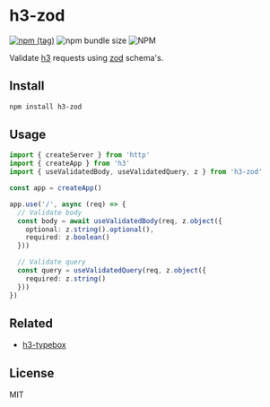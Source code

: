 # h3-zod

[![npm (tag)](https://img.shields.io/npm/v/h3-zod?style=flat&colorA=000000&colorB=000000)](https://www.npmjs.com/package/h3-zod) ![npm bundle size](https://img.shields.io/bundlephobia/minzip/h3-zod?style=flat&colorA=000000&colorB=000000) ![NPM](https://img.shields.io/npm/l/h3-zod?style=flat&colorA=000000&colorB=000000)

Validate [h3](https://github.com/unjs/h3) requests using [zod](https://github.com/colinhacks/zod) schema's.

## Install

```bash
npm install h3-zod
```

## Usage

```ts
import { createServer } from 'http'
import { createApp } from 'h3'
import { useValidatedBody, useValidatedQuery, z } from 'h3-zod'

const app = createApp()

app.use('/', async (req) => {
  // Validate body
  const body = await useValidatedBody(req, z.object({
    optional: z.string().optional(),
    required: z.boolean()
  }))

  // Validate query
  const query = useValidatedQuery(req, z.object({
    required: z.string()
  }))
})
```

## Related

- [h3-typebox](https://github.com/kevinmarrec/h3-typebox)

## License

MIT

